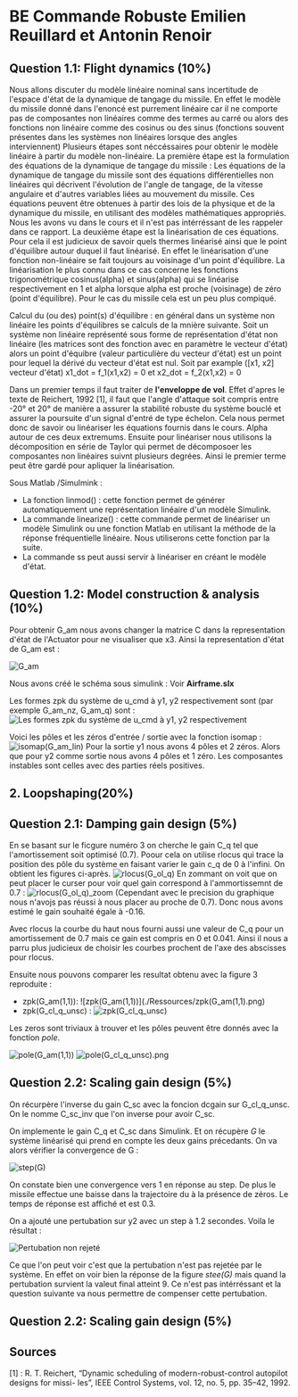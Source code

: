 # BE Commande Robuste Emilien Reuillard et Antonin Renoir

## Question 1.1: Flight dynamics (10%)

Nous allons discuter du modèle linéaire nominal sans incertitude de l'espace d'état de la dynamique de tangage du missile. 
En effet le modèle du missile donné dans l'enoncé est purrement linéaire car il ne comporte pas de composantes non linéaires comme des termes au carré ou alors des fonctions non linéaire comme des cosinus ou des sinus (fonctions souvent présentes dans les systèmes non linéaires lorsque des angles interviennent)
Plusieurs étapes sont néccéssaires pour obtenir le modèle linéaire à partir du modèle non-linéaire. 
La première étape est la formulation des équations de la dynamique de tangage du missile : Les équations de la dynamique de tangage du missile sont des équations différentielles non linéaires qui décrivent l'évolution de l'angle de tangage, de la vitesse angulaire et d'autres variables liées au mouvement du missile. Ces équations peuvent être obtenues à partir des lois de la physique et de la dynamique du missile, en utilisant des modèles mathématiques appropriés. 
Nous les avons vu dans le cours et il n'est pas intérréssant de les rappeler dans ce rapport. 
La deuxième étape est la linéarisation de ces équations. Pour cela il est judicieux de savoir quels thermes linéarisé ainsi que le point d'équilibre autour duquel il faut linéarisé. En effet le linéarisation d'une fonction non-linéaire se fait toujours au voisinage d'un point d'équilibre. La linéarisation le plus connu dans ce cas concerne les fonctions trigonométrique cosinus(alpha) et sinus(alpha) qui se linéarise respectivement en 1 et alpha lorsque alpha est proche (voisinage) de zéro (point d'équilibre).
Pour le cas du missile cela est un peu plus compiqué. 

Calcul du (ou des) point(s) d'équilibre : en général dans un système non linéaire les points d'équilibres se calculs de la mnière suivante. 
Soit un système non linéaire représenté sous forme de représentation d'état non linéaire (les matrices sont des fonction avec en paramètre le vecteur d'état) alors un point d'équibre (valeur particulière du vecteur d'état) est un point pour lequel la dérivé du vecteur d'état est nul. 
Soit par example ([x1, x2] vecteur d'état) x1_dot = f_1(x1,x2) = 0 et x2_dot = f_2(x1,x2) = 0

Dans un premier temps il faut traiter de **l'enveloppe de vol**. Effet d'apres le texte de Reichert, 1992 [1], il faut que l'angle d'attaque soit compris entre -20° et 20° de manière a assurer la stabilité robuste du système bouclé et assurer la poursuite d'un signal d'entré de type échelon. Cela nous permet donc de savoir ou linéariser les équations fournis dans le cours. Alpha autour de ces deux extremums. Ensuite pour linéariser nous utilisons la décomposition en série de Taylor qui permet de décomposoer les composantes non linéaires suivnt plusieurs degrées. Ainsi le premier terme peut être gardé pour apliquer la linéarisation. 

Sous Matlab /Simulmink : 
- La fonction linmod() : cette fonction permet de générer automatiquement une représentation linéaire d'un modèle Simulink.
- La commande linearize() : cette commande permet de linéariser un modèle Simulink ou une fonction Matlab en utilisant la méthode de la réponse fréquentielle linéaire. Nous utiliserons cette fonction par la suite. 
- La commande ss peut aussi servir à linéariser en créant le modèle d'état. 


## Question 1.2: Model construction & analysis (10%)
Pour obtenir G_am nous avons changer la matrice C dans la representation d'état de l'Actuator pour ne visualiser que x3. Ainsi la representation d'état de G_am est : 

![G_am](./Ressources/G_am.png)

Nous avons créé le schéma sous simulink : Voir **Airframe.slx**

Les formes zpk du système de u_cmd à y1, y2 respectivement sont (par exemple G_am_nz, G_am_q) sont : 
![Les formes zpk du système de u_cmd à y1, y2 respectivement](./Ressources/formes_zpk_1.2.png)

Voici les pôles et les zéros d'entrée / sortie avec la fonction isomap : 
![isomap(G_am_lin)](./Ressources/isomap(G_am_lin).png)
Pour la sortie y1 nous avons 4 pôles et 2 zéros. Alors que pour y2 comme sortie nous avons 4 pôles et 1 zéro. 
Les composantes instables sont celles avec des parties réels positives. 


## 2. Loopshaping(20%)
## Question 2.1: Damping gain design (5%)

En se basant sur le ficgure numéro 3 on cherche le gain C_q tel que l'amortissement soit optimisé (0.7). Poour cela on utilise rlocus qui trace la position des pôle du système en faisant varier le gain c_q de 0 à l'infini. 
On obtient les figures ci-après. 
![rlocus(G_ol_q)](./Ressources/rlocus(G_ol_q).png)
En zommant on voit que on peut placer le curser pour voir quel gain correspond à l'ammortissemnt de 0.7 : 
![rlocus(G_ol_q)_zoom](./Ressources/rlocus(G_ol_q)_zoom.png)
(Cependant avec le precision du graphique nous n'avojs pas réussi à nous placer au proche de 0.7). Donc nous avons estimé le gain souhaité égale à -0.16.

Avec rlocus la courbe du haut nous fourni aussi une valeur de C_q pour un amortissement de 0.7 mais ce gain est compris en 0 et 0.041. Ainsi il nous a parru plus judicieux de choisir les courbes prochent de l'axe des abscisses pour rlocus.  

Ensuite nous pouvons comparer les resultat obtenu avec la figure 3 reproduite : 
- zpk(G_am(1,1)):
![zpk(G_am(1,1))](./Ressources/zpk(G_am(1,1).png)
- zpk(G_cl_q_unsc) :
![zpk(G_cl_q_unsc)](./Ressources/zpk(G_cl_q_unsc).png)

Les zeros sont triviaux à trouver et les pôles peuvent être donnés avec la fonction *pole*. 

![pole(G_am(1,1))](./Ressources/pole(G_am(1,1)).png)
![pole(G_cl_q_unsc).png](./Ressources/pole(G_cl_q_unsc).png)


## Question 2.2: Scaling gain design (5%)
On récurpère l'inverse du gain C_sc avec la foncion dcgain sur G_cl_q_unsc. On le nomme C_sc_inv que l'on inverse pour avoir C_sc. 

On implemente le gain C_q et C_sc dans Simulink. Et on récupère *G* le système linéarisé qui prend en compte les deux gains précedants. On va alors vérifier la convergence de G : 

![step(G)](./Ressources/step(G).png)

On constate bien une convergence vers 1 en réponse au step. De plus le missile effectue une baisse dans la trajectoire du à la présence de zéros. Le temps de réponse est affiché et est 0.3. 

On a ajouté une pertubation sur y2 avec un step à 1.2 secondes. Voila le résultat : 

![Pertubation non rejeté](./Ressources/2.2_not_rejected.png)

Ce que l'on peut voir c'est que la pertubation n'est pas rejetée par le système. En effet on voir bien la réponse de la figure *stee(G)* mais quand la pertubation survient la valeut final atteint 9. Ce n'est pas intérréssant et la question suivante va nous permettre de compenser cette pertubation. 

## Question 2.2: Scaling gain design (5%)




## Sources 
[1] : R. T. Reichert, “Dynamic scheduling of modern-robust-control autopilot designs for missi- les”, IEEE Control Systems, vol. 12, no. 5, pp. 35–42, 1992.
